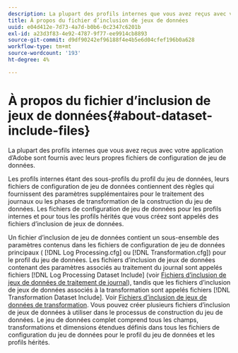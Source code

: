 ```yaml
---
description: La plupart des profils internes que vous avez reçus avec votre application d’Adobe sont fournis avec leurs propres fichiers de configuration de jeu de données.
title: À propos du fichier d’inclusion de jeux de données
uuid: e04d412e-7d73-4a7d-b0b6-0c2347c6201b
exl-id: a23d3f83-4e92-4787-9f77-ee9914cb8893
source-git-commit: d9df90242ef96188f4e4b5e6d04cfef196b0a628
workflow-type: tm+mt
source-wordcount: '193'
ht-degree: 4%

---
```


# À propos du fichier d’inclusion de jeux de données{#about-dataset-include-files}

La plupart des profils internes que vous avez reçus avec votre application d’Adobe sont fournis avec leurs propres fichiers de configuration de jeu de données.

Les profils internes étant des sous-profils du profil du jeu de données, leurs fichiers de configuration de jeu de données contiennent des règles qui fournissent des paramètres supplémentaires pour le traitement des journaux ou les phases de transformation de la construction du jeu de données. Les fichiers de configuration de jeu de données pour les profils internes et pour tous les profils hérités que vous créez sont appelés des fichiers d’inclusion de jeux de données.

Un fichier d’inclusion de jeu de données contient un sous-ensemble des paramètres contenus dans les fichiers de configuration de jeu de données principaux ( [!DNL Log Processing.cfg] ou [!DNL Transformation.cfg]) pour le profil du jeu de données. Les fichiers d’inclusion de jeux de données contenant des paramètres associés au traitement du journal sont appelés fichiers [!DNL Log Processing Dataset Include] (voir [Fichiers d’inclusion de jeux de données de traitement de journal](../../../home/c-dataset-const-proc/c-dataset-inc-files/c-types-dataset-inc-files/c-log-proc-dataset-inc-files/c-log-proc-dataset-inc-files.md#concept-999475a22519432e98844622ca95b6ab)), tandis que les fichiers d’inclusion de jeux de données associés à la transformation sont appelés fichiers [!DNL Transformation Dataset Include]. Voir [Fichiers d’inclusion de jeux de données de transformation](../../../home/c-dataset-const-proc/c-dataset-inc-files/c-types-dataset-inc-files/c-trans-dataset-inc-files.md#concept-c64aa78ed9ce40b8a0f4932c82ff5ace). Vous pouvez créer plusieurs fichiers d’inclusion de jeux de données à utiliser dans le processus de construction du jeu de données. Le jeu de données complet comprend tous les champs, transformations et dimensions étendues définis dans tous les fichiers de configuration du jeu de données pour le profil du jeu de données et les profils hérités.

